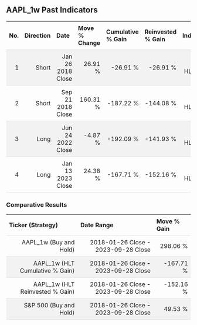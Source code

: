 
<style>
.hits {
            border-collapse: collapse;
            width: 100%;
        }
        .hits th, td {
            padding: 8px;
            border-bottom: 1px solid #ddd;
        }
        
        .hits td {text-align: right;}
        .hits th {text-align: left;}
        
        .hits tr:nth-child(even) {
            background-color: #f2f2f2;
        }
        
        .chartCol {
            width: 50%;
            float: left;
            padding: 20px;
        }  
</style>
    
<br>

## AAPL_1w Past Indicators

<table class="hits">
    <tr>
        <th>No.</th>
        <th>Direction</th>
        <th>Date</th>
        <th>Move % Change</th>
        <th>Cumulative % Gain</th>
        <th>Reinvested % Gain</th>
        <th>Indicator</th>
      </tr>
    <tr>
        <td>1</td>
        <td>Short</td>
        <td>Jan 26 2018 Close</td>
        <td>26.91 %</td>
        <td>-26.91 %</td>
        <td>-26.91 %</td>
        <td>Short HLT 315</td>
    </tr>
    <tr>
        <td>2</td>
        <td>Short</td>
        <td>Sep 21 2018 Close</td>
        <td>160.31 %</td>
        <td>-187.22 %</td>
        <td>-144.08 %</td>
        <td>Short HLT 405</td>
    </tr>
    <tr>
        <td>3</td>
        <td>Long</td>
        <td>Jun 24 2022 Close</td>
        <td>-4.87 %</td>
        <td>-192.09 %</td>
        <td>-141.93 %</td>
        <td>Long HLT 805</td>
    </tr>
    <tr>
        <td>4</td>
        <td>Long</td>
        <td>Jan 13 2023 Close</td>
        <td>24.38 %</td>
        <td>-167.71 %</td>
        <td>-152.16 %</td>
        <td>Long HLT 805</td>
    </tr>
    
</table>

### Comparative Results

<table class="hits">
    <thead>
        <th>Ticker (Strategy)</th>
        <th>Date Range</th>
        <th>Move % Gain</th>
    </thead>
    <tbody>
        <tr>
            <td>AAPL_1w (Buy and Hold)</td>
            <td>2018-01-26 Close <b>-</b> 2023-09-28 Close</td>
            <td>298.06 %</td>
        </tr>
        <tr>
            <td>AAPL_1w (HLT Cumulative % Gain)</td>
            <td>2018-01-26 Close <b>-</b> 2023-09-28 Close</td>
            <td>-167.71 %</td>
        </tr>
        <tr>
            <td>AAPL_1w (HLT Reinvested % Gain)</td>
            <td>2018-01-26 Close <b>-</b> 2023-09-28 Close</td>
            <td>-152.16 %</td>
        </tr>
        <tr>
            <td>S&P 500 (Buy and Hold)</td>
            <td>2018-01-26 Close <b>-</b> 2023-09-28 Close</td>
            <td>49.53 %</td>
        </tr>
    </tbody>
</table>
<br>
<br>